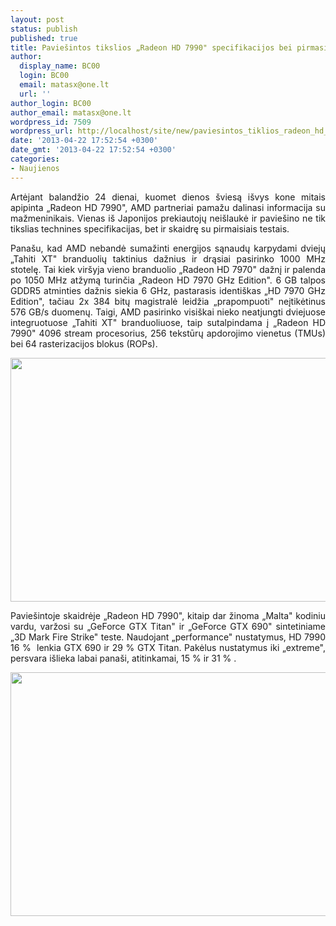 ```yaml
---
layout: post
status: publish
published: true
title: Paviešintos tikslios „Radeon HD 7990" specifikacijos bei pirmasis testas!
author:
  display_name: BC00
  login: BC00
  email: matasx@one.lt
  url: ''
author_login: BC00
author_email: matasx@one.lt
wordpress_id: 7509
wordpress_url: http://localhost/site/new/paviesintos_tiklios_radeon_hd_7990_specifikacijos_bei_pirmasis_testas/
date: '2013-04-22 17:52:54 +0300'
date_gmt: '2013-04-22 17:52:54 +0300'
categories:
- Naujienos
---
```

<p style="text-align: justify;">
	Artėjant balandžio 24 dienai, kuomet dienos &scaron;viesą i&scaron;vys kone mitais apipinta &bdquo;Radeon HD 7990&quot;, AMD partneriai pamažu dalinasi informacija su mažmeninikais. Vienas i&scaron; Japonijos prekiautojų nei&scaron;laukė ir pavie&scaron;ino ne tik tikslias technines specifikacijas, bet ir skaidrę su pirmaisiais testais.</p>
<p style="text-align: justify;">
	Pana&scaron;u, kad AMD nebandė sumažinti energijos sąnaudų karpydami dviejų &bdquo;Tahiti XT&quot; branduolių taktinius dažnius ir drąsiai pasirinko 1000 MHz stotelę. Tai kiek vir&scaron;yja vieno branduolio &bdquo;Radeon HD 7970&quot; dažnį ir palenda po 1050 MHz atžymą turinčia &bdquo;Radeon HD 7970 GHz Edition&quot;. 6 GB talpos GDDR5 atminties dažnis siekia 6 GHz, pastarasis identi&scaron;kas &bdquo;HD 7970 GHz Edition&quot;, tačiau 2x 384 bitų magistralė leidžia &bdquo;prapompuoti&quot; neįtikėtinus 576 GB/s duomenų. Taigi, AMD pasirinko visi&scaron;kai nieko neatjungti dviejuose integruotuose &bdquo;Tahiti XT&quot; branduoliuose, taip sutalpindama į &bdquo;Radeon HD 7990&quot; 4096 stream procesorius, 256 tekstūrų apdorojimo vienetus (TMUs) bei 64 rasterizacijos blokus (ROPs).</p>
<p style="text-align: justify;">
	<img alt="" src="http://technews.lt/userfiles/162a.jpg" style="width: 520px; height: 390px;" /></p>
<p style="text-align: justify;">
	Pavie&scaron;intoje skaidrėje &bdquo;Radeon HD 7990&quot;, kitaip dar žinoma &bdquo;Malta&quot; kodiniu vardu, varžosi su &bdquo;GeForce GTX Titan&quot; ir &bdquo;GeForce GTX 690&quot; sintetiniame &bdquo;3D Mark Fire Strike&quot; teste. Naudojant &bdquo;performance&quot; nustatymus, HD 7990 16 %&nbsp; lenkia GTX 690 ir 29 % GTX Titan. Pakėlus nustatymus iki &bdquo;extreme&quot;, persvara i&scaron;lieka labai pana&scaron;i, atitinkamai, 15 % ir 31 % .</p>
<p style="text-align: justify;">
	<img alt="" src="http://technews.lt/userfiles/162b.jpg" style="width: 520px; height: 390px;" /></p>
